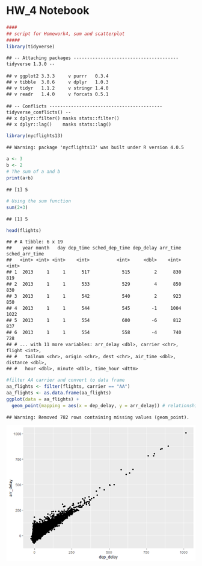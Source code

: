 HW\_4 Notebook
================

``` r
####
## script for Homework4, sum and scatterplot 
#####
library(tidyverse)
```

    ## -- Attaching packages --------------------------------------- tidyverse 1.3.0 --

    ## v ggplot2 3.3.3     v purrr   0.3.4
    ## v tibble  3.0.6     v dplyr   1.0.3
    ## v tidyr   1.1.2     v stringr 1.4.0
    ## v readr   1.4.0     v forcats 0.5.1

    ## -- Conflicts ------------------------------------------ tidyverse_conflicts() --
    ## x dplyr::filter() masks stats::filter()
    ## x dplyr::lag()    masks stats::lag()

``` r
library(nycflights13)
```

    ## Warning: package 'nycflights13' was built under R version 4.0.5

``` r
a <- 3
b <- 2
# The sum of a and b
print(a+b)
```

    ## [1] 5

``` r
# Using the sum function 
sum(2+3)
```

    ## [1] 5

``` r
head(flights)
```

    ## # A tibble: 6 x 19
    ##    year month   day dep_time sched_dep_time dep_delay arr_time sched_arr_time
    ##   <int> <int> <int>    <int>          <int>     <dbl>    <int>          <int>
    ## 1  2013     1     1      517            515         2      830            819
    ## 2  2013     1     1      533            529         4      850            830
    ## 3  2013     1     1      542            540         2      923            850
    ## 4  2013     1     1      544            545        -1     1004           1022
    ## 5  2013     1     1      554            600        -6      812            837
    ## 6  2013     1     1      554            558        -4      740            728
    ## # ... with 11 more variables: arr_delay <dbl>, carrier <chr>, flight <int>,
    ## #   tailnum <chr>, origin <chr>, dest <chr>, air_time <dbl>, distance <dbl>,
    ## #   hour <dbl>, minute <dbl>, time_hour <dttm>

``` r
#filter AA carrier and convert to data frame
aa_flights <- filter(flights, carrier == "AA")
aa_flights <- as.data.frame(aa_flights)
ggplot(data = aa_flights) +
  geom_point(mapping = aes(x = dep_delay, y = arr_delay)) # relationship between delay and arriver
```

    ## Warning: Removed 782 rows containing missing values (geom_point).

![](hw_4_files/figure-gfm/unnamed-chunk-1-1.png)<!-- -->

